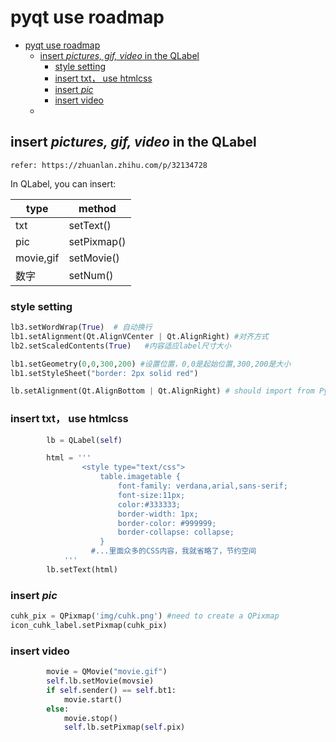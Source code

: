 # pyqt use roadmap
<!-- TOC -->

- [pyqt use roadmap](#pyqt-use-roadmap)
  - [insert *pictures, gif, video* in the QLabel](#insert-pictures-gif-video-in-the-qlabel)
    - [style setting](#style-setting)
    - [insert txt， use htmlcss](#insert-txt-use-htmlcss)
    - [insert *pic*](#insert-pic)
    - [insert video](#insert-video)
  - [](#)

<!-- /TOC -->

## insert *pictures, gif, video* in the QLabel
    refer: https://zhuanlan.zhihu.com/p/32134728
In QLabel, you can insert:

|type| method|
|-----------|-------------|
| txt       | setText()   |
| pic       | setPixmap() |
| movie,gif | setMovie()  |
|数字|setNum()|

### style setting
```python
lb3.setWordWrap(True)  # 自动换行
lb1.setAlignment(Qt.AlignVCenter | Qt.AlignRight) #对齐方式
lb2.setScaledContents(True)   #内容适应label尺寸大小

lb1.setGeometry(0,0,300,200) #设置位置，0,0是起始位置,300,200是大小
lb1.setStyleSheet("border: 2px solid red")

lb.setAlignment(Qt.AlignBottom | Qt.AlignRight) # should import from PyQt5.QtCore import Qt
```

### insert txt， use htmlcss
```python
        lb = QLabel(self)

        html = '''
                <style type="text/css">
                    table.imagetable {
                        font-family: verdana,arial,sans-serif;
                        font-size:11px;
                        color:#333333;
                        border-width: 1px;
                        border-color: #999999;
                        border-collapse: collapse;
                    }
                  #...里面众多的CSS内容，我就省略了，节约空间
            '''
        lb.setText(html)
```

### insert *pic*

```python
cuhk_pix = QPixmap('img/cuhk.png') #need to create a QPixmap
icon_cuhk_label.setPixmap(cuhk_pix)
```

### insert video
```python
        movie = QMovie("movie.gif")
        self.lb.setMovie(movsie)
        if self.sender() == self.bt1:
            movie.start()
        else:
            movie.stop()
            self.lb.setPixmap(self.pix)
```

## 